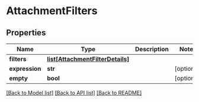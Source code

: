 # AttachmentFilters

## Properties
Name | Type | Description | Notes
------------ | ------------- | ------------- | -------------
**filters** | [**list[AttachmentFilterDetails]**](AttachmentFilterDetails.md) |  | 
**expression** | **str** |  | [optional] 
**empty** | **bool** |  | [optional] 

[[Back to Model list]](../README.md#documentation-for-models) [[Back to API list]](../README.md#documentation-for-api-endpoints) [[Back to README]](../README.md)

